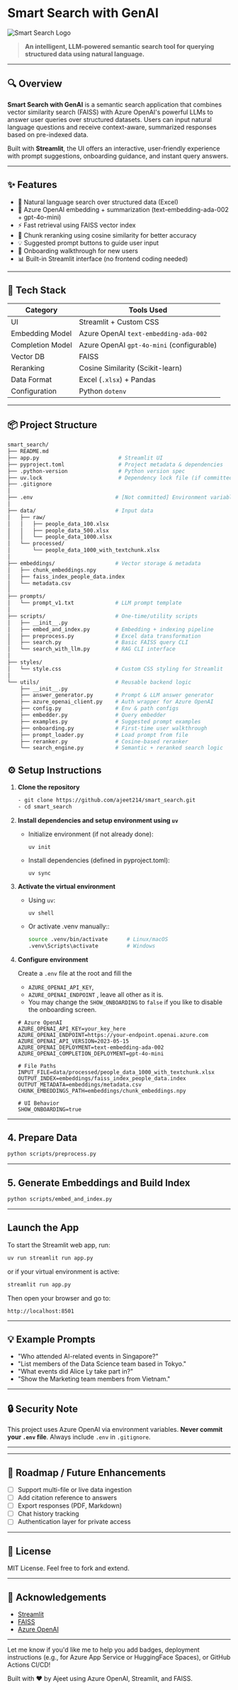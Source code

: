 # Smart Search with GenAI

![Smart Search Logo](https://raw.githubusercontent.com/your-username/smart-search/main/assets/logo.png)

> **An intelligent, LLM-powered semantic search tool for querying structured data using natural language.**

---

## 🔍 Overview

**Smart Search with GenAI** is a semantic search application that combines vector similarity search (FAISS) with Azure OpenAI's powerful LLMs to answer user queries over structured datasets. Users can input natural language questions and receive context-aware, summarized responses based on pre-indexed data.

Built with **Streamlit**, the UI offers an interactive, user-friendly experience with prompt suggestions, onboarding guidance, and instant query answers.

---

## ✨ Features

* 🔎 Natural language search over structured data (Excel)
* 🧠 Azure OpenAI embedding + summarization (text-embedding-ada-002 + gpt-4o-mini)
* ⚡ Fast retrieval using FAISS vector index
* 🔁 Chunk reranking using cosine similarity for better accuracy
* 💡 Suggested prompt buttons to guide user input
* 👋 Onboarding walkthrough for new users
* 📊 Built-in Streamlit interface (no frontend coding needed)

---

## 🧱 Tech Stack

| Category         | Tools Used                                |
| ---------------- | ----------------------------------------- |
| UI               | Streamlit + Custom CSS                    |
| Embedding Model  | Azure OpenAI `text-embedding-ada-002`     |
| Completion Model | Azure OpenAI `gpt-4o-mini` (configurable) |
| Vector DB        | FAISS                                     |
| Reranking        | Cosine Similarity (Scikit-learn)          |
| Data Format      | Excel (`.xlsx`) + Pandas                  |
| Configuration    | Python `dotenv`                           |

---
## 📦 Project Structure

```bash
smart_search/
├── README.md
├── app.py                         # Streamlit UI
├── pyproject.toml                 # Project metadata & dependencies
├── .python-version                # Python version spec
├── uv.lock                        # Dependency lock file (if committed)
├── .gitignore
│
├── .env                          # [Not committed] Environment variables
│
├── data/                         # Input data
│   ├── raw/
│   │   ├── people_data_100.xlsx
│   │   ├── people_data_500.xlsx
│   │   └── people_data_1000.xlsx
│   └── processed/
│       └── people_data_1000_with_textchunk.xlsx
│
├── embeddings/                   # Vector storage & metadata
│   ├── chunk_embeddings.npy
│   ├── faiss_index_people_data.index
│   └── metadata.csv
│
├── prompts/
│   └── prompt_v1.txt             # LLM prompt template
│
├── scripts/                      # One-time/utility scripts
│   ├── __init__.py
│   ├── embed_and_index.py        # Embedding + indexing pipeline
│   ├── preprocess.py             # Excel data transformation
│   ├── search.py                 # Basic FAISS query CLI
│   └── search_with_llm.py        # RAG CLI interface
│
├── styles/
│   └── style.css                 # Custom CSS styling for Streamlit
│
└── utils/                        # Reusable backend logic
    ├── __init__.py
    ├── answer_generator.py       # Prompt & LLM answer generator
    ├── azure_openai_client.py    # Auth wrapper for Azure OpenAI
    ├── config.py                 # Env & path configs
    ├── embedder.py               # Query embedder
    ├── examples.py               # Suggested prompt examples
    ├── onboarding.py             # First-time user walkthrough
    ├── prompt_loader.py          # Load prompt from file
    ├── reranker.py               # Cosine-based reranker
    └── search_engine.py          # Semantic + reranked search logic
```

## ⚙️ Setup Instructions


1. **Clone the repository**

   ```bash
   - git clone https://github.com/ajeet214/smart_search.git
   - cd smart_search

2. **Install dependencies and setup environment using `uv`**

   - Initialize environment (if not already done):

     ```uv init```
   - Install dependencies (defined in pyproject.toml):
  
     ```uv sync```

3. **Activate the virtual environment**

   - Using `uv`:

     ```uv shell```
   - Or activate .venv manually::
     ```bash
     source .venv/bin/activate      # Linux/macOS
     .venv\Scripts\activate         # Windows
     ```

4. **Configure environment**

    Create a `.env` file at the root and fill the 
    - `AZURE_OPENAI_API_KEY`, 
    - `AZURE_OPENAI_ENDPOINT`
    , leave all other as it is.
    - You may change the `SHOW_ONBOARDING` to `false` if you like to disable the onboarding screen.
    
    ```env
    # Azure OpenAI
    AZURE_OPENAI_API_KEY=your_key_here
    AZURE_OPENAI_ENDPOINT=https://your-endpoint.openai.azure.com
    AZURE_OPENAI_API_VERSION=2023-05-15
    AZURE_OPENAI_DEPLOYMENT=text-embedding-ada-002
    AZURE_OPENAI_COMPLETION_DEPLOYMENT=gpt-4o-mini
    
    # File Paths
    INPUT_FILE=data/processed/people_data_1000_with_textchunk.xlsx
    OUTPUT_INDEX=embeddings/faiss_index_people_data.index
    OUTPUT_METADATA=embeddings/metadata.csv
    CHUNK_EMBEDDINGS_PATH=embeddings/chunk_embeddings.npy
    
    # UI Behavior
    SHOW_ONBOARDING=true
    ```
---

## 4. Prepare Data

```bash
python scripts/preprocess.py
```
---

## 5. Generate Embeddings and Build Index

```bash
python scripts/embed_and_index.py
```
---
## Launch the App
To start the Streamlit web app, run:
```bash
uv run streamlit run app.py
```
or if your virtual environment is active:
```bash
streamlit run app.py
```
Then open your browser and go to:
```commandline
http://localhost:8501
```
---

## 💡 Example Prompts

* "Who attended AI-related events in Singapore?"
* "List members of the Data Science team based in Tokyo."
* "What events did Alice Ly take part in?"
* "Show the Marketing team members from Vietnam."

---

## 🔒 Security Note

This project uses Azure OpenAI via environment variables. **Never commit your `.env` file**. Always include `.env` in `.gitignore`.

---

---

## 🚀 Roadmap / Future Enhancements

* [ ] Support multi-file or live data ingestion
* [ ] Add citation reference to answers
* [ ] Export responses (PDF, Markdown)
* [ ] Chat history tracking
* [ ] Authentication layer for private access

---

## 📄 License

MIT License. Feel free to fork and extend.

---

## 🙌 Acknowledgements

* [Streamlit](https://streamlit.io/)
* [FAISS](https://github.com/facebookresearch/faiss)
* [Azure OpenAI](https://learn.microsoft.com/en-us/azure/cognitive-services/openai/)

---

Let me know if you'd like me to help you add badges, deployment instructions (e.g., for Azure App Service or HuggingFace Spaces), or GitHub Actions CI/CD!

Built with ❤️ by Ajeet using Azure OpenAI, Streamlit, and FAISS.
